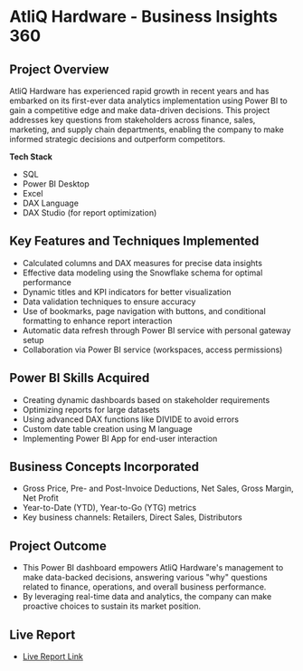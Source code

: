 # AtliQ Hardware - Business Insights 360 

## Project Overview

AtliQ Hardware has experienced rapid growth in recent years and has embarked on its first-ever data analytics implementation using Power BI to gain a competitive edge and make data-driven decisions. This project addresses key questions from stakeholders across finance, sales, marketing, and supply chain departments, enabling the company to make informed strategic decisions and outperform competitors.

**Tech Stack**
- SQL
- Power BI Desktop
- Excel
- DAX Language
- DAX Studio (for report optimization)
  
## Key Features and Techniques Implemented
- Calculated columns and DAX measures for precise data insights
- Effective data modeling using the Snowflake schema for optimal performance
- Dynamic titles and KPI indicators for better visualization
- Data validation techniques to ensure accuracy
- Use of bookmarks, page navigation with buttons, and conditional formatting to enhance report interaction
- Automatic data refresh through Power BI service with personal gateway setup
- Collaboration via Power BI service (workspaces, access permissions)

## Power BI Skills Acquired
- Creating dynamic dashboards based on stakeholder requirements
- Optimizing reports for large datasets
- Using advanced DAX functions like DIVIDE to avoid errors
- Custom date table creation using M language
- Implementing Power BI App for end-user interaction

## Business Concepts Incorporated
- Gross Price, Pre- and Post-Invoice Deductions, Net Sales, Gross Margin, Net Profit
- Year-to-Date (YTD), Year-to-Go (YTG) metrics
- Key business channels: Retailers, Direct Sales, Distributors
  
## Project Outcome
- This Power BI dashboard empowers AtliQ Hardware's management to make data-backed decisions, answering various "why" questions related to finance, operations, and overall business performance.
- By leveraging real-time data and analytics, the company can make proactive choices to sustain its market position.

## Live Report
- [Live Report Link](https://app.powerbi.com/view?r=eyJrIjoiNWE4YjgwYWQtMDEwYS00YjVjLThlYzMtNDE2Mzg1Y2Q2N2IxIiwidCI6ImM2ZTU0OWIzLTVmNDUtNDAzMi1hYWU5LWQ0MjQ0ZGM1YjJjNCJ9)
